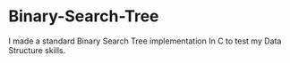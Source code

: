 # Binary-Search-Tree

I made a standard Binary Search Tree implementation In C to test my Data Structure skills.
